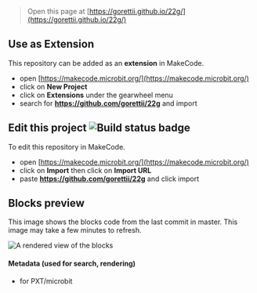 
> Open this page at [https://gorettii.github.io/22g/](https://gorettii.github.io/22g/)

## Use as Extension

This repository can be added as an **extension** in MakeCode.

* open [https://makecode.microbit.org/](https://makecode.microbit.org/)
* click on **New Project**
* click on **Extensions** under the gearwheel menu
* search for **https://github.com/gorettii/22g** and import

## Edit this project ![Build status badge](https://github.com/gorettii/22g/workflows/MakeCode/badge.svg)

To edit this repository in MakeCode.

* open [https://makecode.microbit.org/](https://makecode.microbit.org/)
* click on **Import** then click on **Import URL**
* paste **https://github.com/gorettii/22g** and click import

## Blocks preview

This image shows the blocks code from the last commit in master.
This image may take a few minutes to refresh.

![A rendered view of the blocks](https://github.com/gorettii/22g/raw/master/.github/makecode/blocks.png)

#### Metadata (used for search, rendering)

* for PXT/microbit
<script src="https://makecode.com/gh-pages-embed.js"></script><script>makeCodeRender("{{ site.makecode.home_url }}", "{{ site.github.owner_name }}/{{ site.github.repository_name }}");</script>
